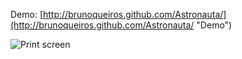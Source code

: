 Demo: [http://brunoqueiros.github.com/Astronauta/](http://brunoqueiros.github.com/Astronauta/ "Demo")

![Print screen](https://raw.github.com/brunoqueiros/Astronauta/master/print.jpg)